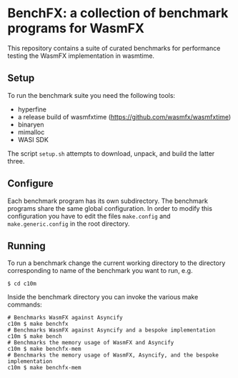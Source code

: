 # BenchFX: a collection of benchmark programs for WasmFX

This repository contains a suite of curated benchmarks for performance
testing the WasmFX implementation in wasmtime.

## Setup

To run the benchmark suite you need the following tools:

* hyperfine
* a release build of wasmfxtime (https://github.com/wasmfx/wasmfxtime)
* binaryen
* mimalloc
* WASI SDK

The script `setup.sh` attempts to download, unpack, and build the
latter three.

## Configure

Each benchmark program has its own subdirectory. The benchmark
programs share the same global configuration. In order to modify this
configuration you have to edit the files `make.config` and
`make.generic.config` in the root directory.

## Running

To run a benchmark change the current working directory to the
directory corresponding to name of the benchmark you want to run, e.g.

```shell
$ cd c10m
```

Inside the benchmark directory you can invoke the various make
commands:

```shell
# Benchmarks WasmFX against Asyncify
c10m $ make benchfx
# Benchmarks WasmFX against Asyncify and a bespoke implementation
c10m $ make bench
# Benchmarks the memory usage of WasmFX and Asyncify
c10m $ make benchfx-mem
# Benchmarks the memory usage of WasmFX, Asyncify, and the bespoke implementation
c10m $ make benchfx-mem
```
